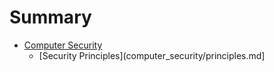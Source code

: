 # Summary

* [Computer Security](computer_security/README.md)
    * [Security Principles](computer_security/principles.md]
